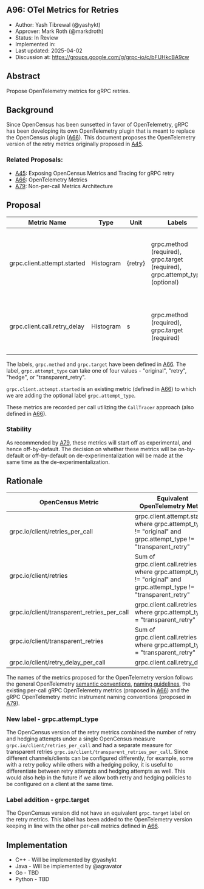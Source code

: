 ## A96: OTel Metrics for Retries

*   Author: Yash Tibrewal (@yashykt)
*   Approver: Mark Roth (@markdroth)
*   Status: In Review
*   Implemented in:
*   Last updated: 2025-04-02
*   Discussion at: https://groups.google.com/g/grpc-io/c/bFUHkcBA9cw

## Abstract

Propose OpenTelemetry metrics for gRPC retries.

## Background

Since OpenCensus has been sunsetted in favor of OpenTelemetry, gRPC has been
developing its own OpenTelemetry plugin that is meant to replace the OpenCensus
plugin ([A66]). This document proposes the OpenTelemetry version of the retry
metrics originally proposed in [A45].

### Related Proposals:

*   [A45]: Exposing OpenCensus Metrics and Tracing for gRPC retry
*   [A66]: OpenTelemetry Metrics
*   [A79]: Non-per-call Metrics Architecture

[A45]: A45-retry-stats.md
[A66]: A66-otel-stats.md
[A79]: A79-non-per-call-metrics-architecture.md

## Proposal

Metric Name                  | Type      | Unit    | Labels                                                                       | Description
---------------------------- | --------- | ------- | ---------------------------------------------------------------------------- | -----------
grpc.client.attempt.started  | Histogram | {retry} | grpc.method (required), grpc.target (required), grpc.attempt_type (optional) | The total number of RPC attempts started, including those that have not completed.
grpc.client.call.retry_delay | Histogram | s       | grpc.method (required), grpc.target (required)                               | Total time of delay while there is no active attempt during the client call.

The labels, `grpc.method` and `grpc.target` have been defined in [A66]. The
label, `grpc.attempt_type` can take one of four values - "original", "retry",
"hedge", or "transparent_retry".

`grpc.client.attempt.started` is an existing metric (defined in [A66]) to which
we are adding the optional label `grpc.attempt_type`.

These metrics are recorded per call utilizing the `CallTracer` approach (also
defined in [A66]).

### Stability

As recommended by [A79], these metrics will start off as experimental, and hence
off-by-default. The decision on whether these metrics will be on-by-default or
off-by-default on de-experimentalization will be made at the same time as the
de-experimentalization.

## Rationale

OpenCensus Metric                           | Equivalent OpenTelemetry Metric
------------------------------------------- | -------------------------------
grpc.io/client/retries_per_call             | grpc.client.attempt.started where grpc.attempt_type != "original" and grpc.attempt_type != "transparent_retry"
grpc.io/client/retries                      | Sum of grpc.client.call.retries where grpc.attempt_type != "original" and grpc.attempt_type != "transparent_retry"
grpc.io/client/transparent_retries_per_call | grpc.client.call.retries where grpc.attempt_type = "transparent_retry"
grpc.io/client/transparent_retries          | Sum of grpc.client.call.retries where grpc.attempt_type = "transparent_retry"
grpc.io/client/retry_delay_per_call         | grpc.client.call.retry_delay

The names of the metrics proposed for the OpenTelemetry version follows the
general OpenTelemetry
[semantic conventions](https://opentelemetry.io/docs/specs/semconv/general/metrics/),
[naming guidelines](https://opentelemetry.io/docs/specs/semconv/general/naming/),
the existing per-call gRPC OpenTelemetry metrics (proposed in [A66]) and the
gRPC OpenTelemetry metric instrument naming conventions (proposed in [A79]).

### New label - grpc.attempt_type

The OpenCensus version of the retry metrics combined the number of retry and
hedging attempts under a single OpenCensus measure
`grpc.io/client/retries_per_call` and had a separate measure for transparent
retries `grpc.io/client/transparent_retries_per_call`. Since different
channels/clients can be configured differently, for example, some with a retry
policy while others with a hedging policy, it is useful to differentiate between
retry attempts and hedging attempts as well. This would also help in the future
if we allow both retry and hedging policies to be configured on a client at the
same time.

### Label addition - grpc.target

The OpenCensus version did not have an equivalent `grpc.target` label on the
retry metrics. This label has been added to the OpenTelemetry version keeping in
line with the other per-call metrics defined in [A66].

## Implementation

*   C++ - Will be implemented by @yashykt
*   Java - Will be implemented by @agravator
*   Go - TBD
*   Python - TBD
